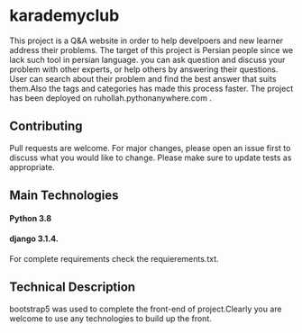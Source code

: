 # karademyclub
This project is a Q&A website in order to help develpoers and new learner address their problems.
The target of this project is Persian people since we lack such tool in persian language.
you can ask question and discuss your problem with other experts, or help others by answering their questions.
User can search about their problem and find the best answer that suits them.Also the tags and categories has made 
this process faster.
The project has been deployed on ruhollah.pythonanywhere.com .

## Contributing
Pull requests are welcome. For major changes, please open an issue first to discuss what you would like to change.
Please make sure to update tests as appropriate.

## Main Technologies
#### Python 3.8
#### django 3.1.4.
For complete requirements check the requierements.txt.

## Technical Description
bootstrap5 was used to complete the front-end of project.Clearly you are welcome to use any technologies
to build up the front.


